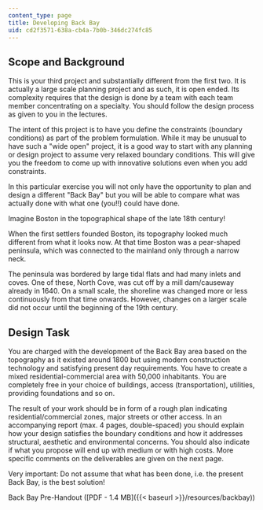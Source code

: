 ```yaml
---
content_type: page
title: Developing Back Bay
uid: cd2f3571-638a-cb4a-7b0b-346dc274fc85
---
```


Scope and Background
--------------------

This is your third project and substantially different from the first two. It is actually a large scale planning project and as such, it is open ended. Its complexity requires that the design is done by a team with each team member concentrating on a specialty. You should follow the design process as given to you in the lectures.

The intent of this project is to have you define the constraints (boundary conditions) as part of the problem formulation. While it may be unusual to have such a "wide open" project, it is a good way to start with any planning or design project to assume very relaxed boundary conditions. This will give you the freedom to come up with innovative solutions even when you add constraints.

In this particular exercise you will not only have the opportunity to plan and design a different "Back Bay" but you will be able to compare what was actually done with what one (you!!) could have done.

Imagine Boston in the topographical shape of the late 18th century!

When the first settlers founded Boston, its topography looked much different from what it looks now. At that time Boston was a pear-shaped peninsula, which was connected to the mainland only through a narrow neck.

The peninsula was bordered by large tidal flats and had many inlets and coves. One of these, North Cove, was cut off by a mill dam/causeway already in 1640. On a small scale, the shoreline was changed more or less continuously from that time onwards. However, changes on a larger scale did not occur until the beginning of the 19th century.

Design Task
-----------

You are charged with the development of the Back Bay area based on the topography as it existed around 1800 but using modern construction technology and satisfying present day requirements. You have to create a mixed residential-commercial area with 50,000 inhabitants. You are completely free in your choice of buildings, access (transportation), utilities, providing foundations and so on.

The result of your work should be in form of a rough plan indicating residential/commercial zones, major streets or other access. In an accompanying report (max. 4 pages, double-spaced) you should explain how your design satisfies the boundary conditions and how it addresses structural, aesthetic and environmental concerns. You should also indicate if what you propose will end up with medium or with high costs. More specific comments on the deliverables are given on the next page.

Very important: Do not assume that what has been done, i.e. the present Back Bay, is the best solution!

Back Bay Pre-Handout ([PDF - 1.4 MB]({{< baseurl >}}/resources/backbay))